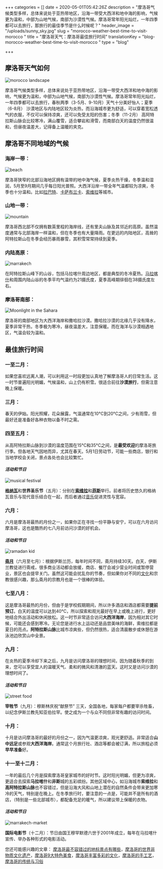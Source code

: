 +++
categories = []
date = 2020-05-01T05:42:26Z
description = "摩洛哥气候类型多样，总体来说处于亚热带地区，沿海一带受大西洋和地中海的影响，气候更为温和，中部为山地气候，南部为沙漠性气候。摩洛哥常年阳光灿烂，一年四季都可以去旅行，那旅行的最佳季节是什么时候呢？"
header_image = "/uploads/sunny_sky.jpg"
slug = "morocco-weather-best-time-to-visit-morocco "
title = "摩洛哥天气：摩洛哥最佳旅行时间"
translationKey = "blog-morocco-weather-best-time-to-visit-morocco "
type = "blog"

+++
## **摩洛哥天气如何**

![morocco landscape](/uploads/weather_landscape.jpg "morocco landscape")

摩洛哥气候类型多样，总体来说处于亚热带地区，沿海一带受大西洋和地中海的影响，气候更为温和，中部为山地气候，南部为沙漠性气候。摩洛哥常年阳光灿烂，一年四季都可以去旅行，春秋两季（3-5月、9-10月）天气十分美好怡人；夏季（6-8月） 沙漠地区与内陆地区较为炎热，而沿海城市更为舒适，可以穿着宽松透气的衣服，不仅可以保持凉爽，还可以免受太阳的伤害；冬季（11-2月） 高阿特拉斯山脉会比较寒冷，满山覆雪，适合攀岩和滑雪，而南部白天的温度仍然很温和，但昼夜温差大，记得备上温暖的夹克。

## **摩洛哥不同地域的气候**

### **海岸一带**：

![beach](/uploads/beach_morocco.jpg "beach_morocco")

摩洛哥狭窄的北部沿海地区拥有温带的地中海气候，夏季炎热干燥，冬季温和湿润，5月至9月期间几乎每日阳光普照。大西洋沿岸一带全年气温都较为凉爽，冬季也十分温和。比如[拉巴特](/zh/destinations/rabat/ "拉巴特")、[卡萨布兰卡](/zh/destinations/casablanca/ "卡萨布兰卡")、[索维拉](/zh/destinations/essaouira/ "索维拉")等城市。

### **山地一带：**

![mountain](/uploads/weather_moutain.jpg "weather_mountain")

摩洛哥西北部不仅拥有数英里程的海岸线，还有里夫山脉及其邻近的高原。虽然温度通常与北部海岸一样温和，但在冬季也有大量降雨。在更远的内陆地区，高耸的阿特拉斯山在冬季会经历暴雨暴雪，其积雪常常持续到夏季。

### **内陆高原：**

![marrakech](/uploads/weather_marrakech.jpg "weather_marrakech")

在阿特拉斯山峰下的山谷，包括马拉喀什周边地区，都是典型的冬冷夏热。[马拉喀什](/zh/destinations/nightlife-in-marrakech/ "马拉喀什")和周围内陆山谷的冬季平均气温约为21摄氏度，夏季高峰期徘徊在38摄氏度左右。

### **摩洛哥南部：**

![Moonlight in the Sahara](/uploads/Moonlight_in_the_Sahara-1.jpg "Moonlight in the Sahara")

摩洛哥的南部地区为大西洋海岸和撒哈拉沙漠。撒哈拉沙漠的北缘几乎没有降水，夏季非常干热，冬季极为寒冷，昼夜温差大，注意保暖。而在海洋与沙漠相遇地区，气温会较为温和。

## **最佳旅行时间**

### **一至二月**：

如果您喜欢远离人潮，可以利用这一时段更加认真地了解摩洛哥人的日常生活。这一时节普遍阳光明媚，气候温和，山上仍有积雪。很适合前往**沙漠旅行**，但需注意晚上保暖。

### 三月：

春天的伊始。阳光照耀，花朵展露，气温通常在10°C到20°C之间，少有雨雪，但最好还是准备好各种衣物以备不时之需。

### **四至五月**：

从高阿特拉斯山脉到沙漠的温度范围在15°C和35°C之间，是**最受欢迎**的摩洛哥旅行季。但各地天气因地而异，尤其在春天。5月1日劳动节，可能一些商店，银行和当地学校会关闭，景点各处也会比较繁忙。

#### **_活动和节日_**

![musical festival](/uploads/musical_festival.jpg "musical festival")

[**格纳瓦**](/zh/blog/morocco-to-the-rhythm-of-the-gnaoua-festival/ "格纳瓦")和**世界圣乐节**（五月）：分别在[**索维拉**](/zh/destinations/essaouira/ "索维拉")和[**菲斯**](/zh/destinations/fez/ "菲斯")举行。前者将历史悠久的格纳瓦音乐与现代音乐结合在一起，而后者通过[音乐](/zh/blog/music-and-traditional-dances-from-morocco/ "摩洛哥音乐")促进灵性与宽容。

### 六月：

六月是摩洛哥最热的月份之一，如果你正在寻找一份平静与安宁，可以在六月访问摩洛哥，这也是酷热的七八月前访问沙漠的好机会。

#### **_活动和节日_**

![ramadan kid](/uploads/ramadan-kid.jpg "ramadan kid")

[**斋月**](/zh/blog/travel-in-morocco-during-ramadan/ "斋月")（六月至七月）：根据伊斯兰历，每年时间不同，斋月持续30天。白天，伊斯兰教徒进行斋戒，很多商业活动都会放缓，商店、餐厅会减少营业时间或暂停营业，景区也会提早关门。虽然这可能会扰乱你的节奏，但如果你对不同的[文化](/zh/blog/culture-of-morocco/ "摩洛哥文化")和宗教很感兴趣，那么斋月的宗教月也是一个很棒的体验。

### **七至八月：**

这是摩洛哥最热的月份，但由于是学校假期期间，所以许多酒店和酒店都需要**提前预订**。白天的温度可以达到40°C，所以探索和观光最好在早上或晚上进行，更好地结合外出活动和休闲放松。这一时节非常适合访问**大西洋海岸**，因为相对其它时候，可能还会感到寒冷。无论您是进行水上运动还是品尝美味的海鲜，索维拉都是夏日的亮点。**阿特拉斯山脉**比城市凉爽些，但仍然很热，适合清晨散步或休憩在游泳池边欣赏山中全景。

### **九月：**

在炎热的夏季冷却下来之后，九月是访问摩洛哥的理想时间，因为随着秋季的到来，您可以享受宜人的温暖天气、柔和的微风和清澈的蓝天。这时又是访问沙漠的理想时间了。

#### **_活动和节日_**

![street food](/uploads/street_food0.jpg "street food")

**宰牲节**（九月）：穆斯林庆祝“献祭节” 三天，全国各地，每家每户都要宰杀牲畜，以纪念伊斯兰教先知亚伯拉罕。使之成为一个与众不同但非常有趣的访问时间。

### **十月：**

十月是访问摩洛哥的最好的月份之一，因为气温更凉爽，观光更舒适。非常适合**山中远足**或参观**大西洋海岸**。通常这个月旅行社、酒店等都会被订满，所以旅程必须**早早准备**好。

### **十一至十二月：**

一年的最后几个月是探索摩洛哥皇家城市的好时节。这时阳光明媚，但更为凉爽，更适合去探索**马拉喀什**和**非斯**城的五彩缤纷。其他区域中心，如沿海城市**索维拉**和**高阿特拉斯山脉**也不容错过，但是沿海大风和山地上潜在的自然条件会带来更加寒冷的天气，特别是在晚上。在冬季旅行时，要注意的一点是，可能并不是所有的酒店，（特别是一些北部城市），都配备充足的暖气，所以建议带上保暖的衣物。

#### **_活动和节日_**

![marrakech-market](/uploads/marrakech-market.jpg "marrakech-market")

**国际电影节**（十二月）：节日由国王穆罕默德六世于2001年成立，每年在马拉喀什宣传、举办各种形式的电影活动。

您还可能感兴趣的文章： [摩洛哥最不容错过的地标景点有哪些](/zh/destinations/what-are-the-best-landmarks-in-morocco/ "摩洛哥最不容错过的地标景点有哪些？")，[摩洛哥的世界非物质文化遗产](/zh/blog/unesco-in-morocco/ "摩洛哥的世界非物质文化遗产")，[摩洛哥9大特色美食](/zh/blog/9-typical-moroccan-foods/ "摩洛哥9大特色美食")，[摩洛哥丰富多彩的文化](/zh/blog/culture-of-morocco/ "摩洛哥丰富多彩的文化 ")，[摩洛哥的手工艺](/zh/blog/crafts-of-morocco/ "摩洛哥的手工艺")，[摩洛哥的传统与习俗]()